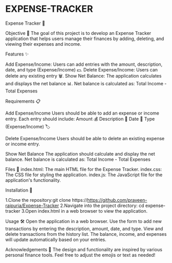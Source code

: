 # EXPENSE-TRACKER

Expense Tracker 🧾

Objective 🎯
The goal of this project is to develop an Expense Tracker application that helps users manage their finances by adding, deleting, and viewing their expenses and income.

Features ✨

Add Expense/Income: Users can add entries with the amount, description, date, and type (Expense/Income) 💵.
Delete Expense/Income: Users can delete any existing entry 🗑️.
Show Net Balance: The application calculates and displays the net balance 📊.
Net balance is calculated as: Total Income - Total Expenses

Requirements 📋

Add Expense/Income
Users should be able to add an expense or income entry.
Each entry should include:
Amount 💰
Description 📝
Date 📅
Type (Expense/Income) 🏷️

Delete Expense/Income
Users should be able to delete an existing expense or income entry.

Show Net Balance
The application should calculate and display the net balance.
Net balance is calculated as: Total Income - Total Expenses

Files 📂
index.html: The main HTML file for the Expense Tracker.
index.css: The CSS file for styling the application.
index.js: The JavaScript file for the application's functionality.

Installation 🚀

1.Clone the repository:git clone https://https://github.com/praveen-raipuria/Expense-Tracker
2.Navigate into the project directory: cd expense-tracker
3.Open index.html in a web browser to view the application.

Usage 🛠️
Open the application in a web browser.
Use the form to add new transactions by entering the description, amount, date, and type.
View and delete transactions from the history list.
The balance, income, and expenses will update automatically based on your entries.

Acknowledgements 🙏
The design and functionality are inspired by various personal finance tools. Feel free to adjust the emojis or text as needed!
